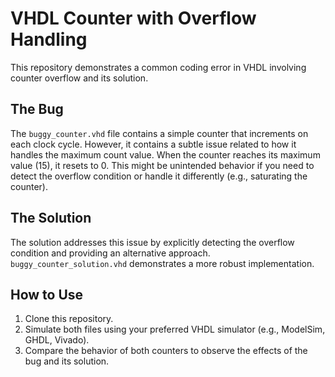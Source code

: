 # VHDL Counter with Overflow Handling

This repository demonstrates a common coding error in VHDL involving counter overflow and its solution.

## The Bug

The `buggy_counter.vhd` file contains a simple counter that increments on each clock cycle. However, it contains a subtle issue related to how it handles the maximum count value. When the counter reaches its maximum value (15), it resets to 0.  This might be unintended behavior if you need to detect the overflow condition or handle it differently (e.g., saturating the counter).

## The Solution

The solution addresses this issue by explicitly detecting the overflow condition and providing an alternative approach. `buggy_counter_solution.vhd` demonstrates a more robust implementation.

## How to Use

1. Clone this repository.
2. Simulate both files using your preferred VHDL simulator (e.g., ModelSim, GHDL, Vivado).
3. Compare the behavior of both counters to observe the effects of the bug and its solution.